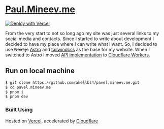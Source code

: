 # [Paul.Mineev.me](https://paul.mineev.me)

[![Deploy with Vercel](https://vercel.com/button)](https://vercel.com/new/git/external?repository-url=https%3A%2F%2Fgithub.com%2Fakellbl4%2Fpavel.mineev.me)

From the very start to not so long ago my site was just several links to my social media and contacts. Since I started to write about development I decided to have my place where I can write what I want. So, I decided to use ~~Next.js~~ [Astro](https://astro.build) and [tailwindcss](https://tailwindcss.com/) as the base for my website.
When I switched to Astro I moved [API implementation](https://github.com/akellbl4/pavel.mineev.me/tree/astro/worker) to [Cloudflare Workers](https://workers.cloudflare.com).


## Run on local machine

```bash
$ git clone https://github.com/akellbl4/pavel.mineev.me.git
$ cd pavel.mineev.me
$ pnpm i
$ pnpm dev
```

### Built Using

Hosted on [Vercel](https://vercel.com), accelerated by [Cloudflare](https://cloundflare.com)

